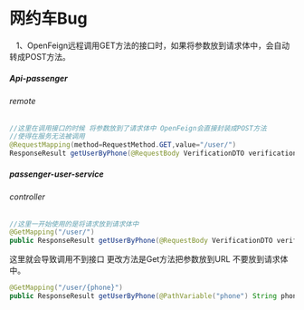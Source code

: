 # 网约车Bug

   1、OpenFeign远程调用GET方法的接口时，如果将参数放到请求体中，会自动转成POST方法。

##### Api-passenger

###### remote

```java
//这里在调用接口的时候 将参数放到了请求体中 OpenFeign会直接封装成POST方法
//使得在服务无法被调用
@RequestMapping(method=RequestMethod.GET,value="/user/")
ResponseResult getUserByPhone(@RequestBody VerificationDTO verificationDTO)
```

##### passenger-user-service

###### controller

```java
//这里一开始使用的是将请求放到请求体中
@GetMapping("/user/")
public ResponseResult getUserByPhone(@RequestBody VerificationDTO verificationDTO ）
```

这里就会导致调用不到接口 更改方法是Get方法把参数放到URL 不要放到请求体中。

```java
@GetMapping("/user/{phone}")
public ResponseResult getUserByPhone(@PathVariable("phone") String phone)
```
